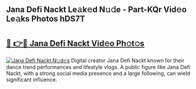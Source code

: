 ## Jana Defi Nackt Le𝚊k𝚎d N𝚞𝚍e - Part-KQr Vid𝚎o Le𝚊ks Photos hDS7T

# <h2><a href="http://fb4xy97.evod.top/?m=Jana+Defi+Nackt">🔗 👉🔴 Jana Defi Nackt Vid𝚎o Ph𝚘t𝚘s</a></h2>

[![Jana Defi Nackt N𝚞d𝚎s](https://i.imgur.com/8V9OHl7.gif)](http://fb4xy97.evod.top/?m=Jana+Defi+Nackt)
Digital creator Jana Defi Nackt known for their dance trend performances and lifestyle vlogs. A public figure like Jana Defi Nackt, with a strong social media presence and a large following, can wield significant influence. 
